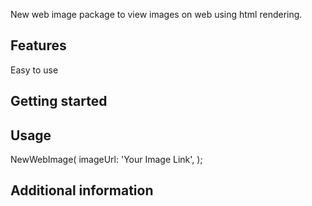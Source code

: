 New web image package to view images on web using html rendering.

## Features

Easy to use

## Getting started

## Usage

NewWebImage(
imageUrl: 'Your Image Link',
);

## Additional information
